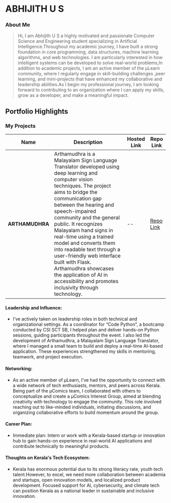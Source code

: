 # ABHIJITH U S

### About Me

> Hi, I am Abhijith U S a highly motivated and passionate Computer Science and Engineering student specializing in Artificial Intelligence.Throughout my academic journey, I have built a strong foundation in core programming, data structures, machine learning algorithms, and web technologies.
>  I am particularly interested in how intelligent systems can be developed to solve real-world problems,In addition to academic projects, I am an active member of the μLearn community, where I regularly engage in skill-building challenges
,peer learning, and mini-projects that have enhanced my collaborative and leadership abilities.As I begin my professional journey, I am looking forward to contributing to an organization where I can apply my skills, grow as a developer, and make a meaningful impact. 

## Portfolio Highlights

### My Projects

| Name                | Description                                                               | Hosted Link                              | Repo Link                                                      |
|---------------------|---------------------------------------------------------------------------|------------------------------------------|----------------------------------------------------------------|
| **ARTHAMUDHRA**  |       Arthamudhra is a Malayalam Sign Language Translator developed using deep learning and computer vision techniques. The project aims to bridge the communication gap between the hearing and speech-impaired community and the general public. It recognizes Malayalam hand signs in real-time using a trained model and converts them into readable text through a user-friendly web interface built with Flask. Arthamudhra showcases the application of AI in accessibility and promotes inclusivity through technology. |  -- | [Repo Link](https://github.com/A-bhi-jit-h/ARTHAMUDHRA)             |

#### Leadership and Influence:

- I’ve actively taken on leadership roles in both technical and organizational settings. As a coordinator for “Code Python”, a bootcamp conducted by CSI SCT SB, I helped plan and deliver hands-on Python sessions, guiding participants throughout the event. I also led the development of Arthamudhra, a Malayalam Sign Language Translator, where I managed a small team to build and deploy a real-time AI-based application. These experiences strengthened my skills in mentoring, teamwork, and project execution.

#### Networking:

- As an active member of μLearn, I’ve had the opportunity to connect with a wide network of tech enthusiasts, mentors, and peers across Kerala. Being part of the μComics team, I collaborated with others to conceptualize and create a μComics Interest Group, aimed at blending creativity with technology to engage the community. This role involved reaching out to like-minded individuals, initiating discussions, and organizing collaborative efforts to build momentum around the group. 

#### Career Plan:

- Immediate plan: Intern or work with a Kerala-based startup or innovation hub to gain hands-on experience in real-world AI applications and contribute technically to meaningful products.

#### Thoughts on Kerala's Tech Ecosystem:

- Kerala has enormous potential due to its strong literacy rate, youth tech talent.However, to excel, we need more collaboration between academia and startups, open innovation models, and localized product development. Focused support for AI, cybersecurity, and climate tech can position Kerala as a national leader in sustainable and inclusive innovation.

